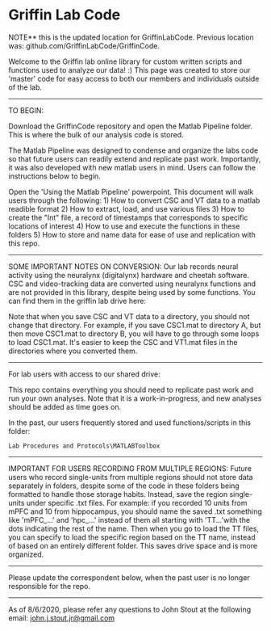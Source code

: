 # Griffin Lab Code

NOTE** this is the updated location for GriffinLabCode. Previous location was: github.com/GriffinLabCode/GriffinCode.

Welcome to the Griffin lab online library for custom written scripts and functions used to
analyze our data! :) This page was created to store our 'master' code for easy access to both 
our members and individuals outside of the lab.
__________________________________________________________________________________________________________

TO BEGIN:

Download the GriffinCode repository and open the Matlab Pipeline folder. This is where the bulk of our 
analysis code is stored. 

The Matlab Pipeline was designed to condense and organize the labs code so that future users can readily 
extend and replicate past work. Importantly, it was also developed with new matlab users in mind. Users 
can follow the instructions below to begin.

Open the 'Using the Matlab Pipeline' powerpoint. This document will walk users through the following:
    1) How to convert CSC and VT data to a matlab readible format
    2) How to extract, load, and use various files
    3) How to create the "Int" file, a record of timestamps that corresponds to specific locations of interest
    4) How to use and execute the functions in these folders
    5) How to store and name data for ease of use and replication with this repo.
__________________________________________________________________________________________________________

SOME IMPORTANT NOTES ON CONVERSION: 
Our lab records neural activity using the neuralynx (digitalynx) hardware and cheetah software.
CSC and video-tracking data are converted using neuralynx functions and are not provided in this
library, despite being used by some functions. You can find them in the griffin lab drive here:

Note that when you save CSC and VT data to a directory, you should not change that directory. For example,
if you save CSC1.mat to directory A, but then move CSC1.mat to directory B, you will have to go through some
loops to load CSC1.mat. It's easier to keep the CSC and VT1.mat files in the directories where you converted them.

__________________________________________________________________________________________________________

For lab users with access to our shared drive:

This repo contains everything you should need to replicate past work and run your own analyses. Note that
it is a work-in-progress, and new analyses should be added as time goes on. 

In the past, our users frequently stored and used functions/scripts in this folder:

~~~
Lab Procedures and Protocols\MATLABToolbox
~~~

__________________________________________________________________________________________________________              

IMPORTANT FOR USERS RECORDING FROM MULTIPLE REGIONS:
Future users who record single-units from multiple regions should not store data separately in
folders, despite some of the code in these folders being formatted to handle those storage habits. 
Instead, save the region single-units under specific .txt files. For example: if you recorded 10 units 
from mPFC and 10 from hippocampus, you should name the saved .txt something like 'mPFC_...' and 'hpc_...' 
instead of them all starting with 'TT...'with the dots indicating the rest of the name. Then when you go 
to load the TT files, you can specify to load the specific region based on the TT name, instead of based 
on an entirely different folder. This saves drive space and is more organized.

__________________________________________________________________________________________________________

Please update the correspondent below, when the past user is no longer responsible for the repo.
__________________________________________________________________________________________________________

As of 8/6/2020, please refer any questions to John Stout at the following email: john.j.stout.jr@gmail.com



